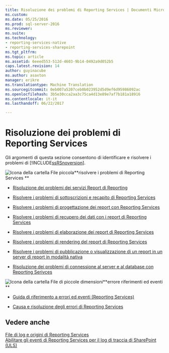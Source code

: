 ```yaml
---
title: Risoluzione dei problemi di Reporting Services | Documenti Microsoft
ms.custom: 
ms.date: 05/25/2016
ms.prod: sql-server-2016
ms.reviewer: 
ms.suite: 
ms.technology:
- reporting-services-native
- reporting-services-sharepoint
ms.tgt_pltfrm: 
ms.topic: article
ms.assetid: 6eeed553-512d-4603-9b14-0492a9d052b5
caps.latest.revision: 14
author: guyinacube
ms.author: asaxton
manager: erikre
ms.translationtype: Machine Translation
ms.sourcegitcommit: 0eb007a5207ceb0b023952d5d9ef6d95986092ac
ms.openlocfilehash: 3b5e30cca2aa3c75ca4d13e89e7af7b181a18916
ms.contentlocale: it-it
ms.lasthandoff: 06/22/2017

---
```

# <a name="troubleshoot-reporting-services"></a>Risoluzione dei problemi di Reporting Services
  Gli argomenti di questa sezione consentono di identificare e risolvere i problemi di [!INCLUDE[ssRSnoversion](../../includes/ssrsnoversion-md.md)].  

![Icona della cartella File piccola](../../reporting-services/troubleshooting/media/filefolder-small.png)**risolvere i problemi di Reporting Services   **  
+ [Risoluzione dei problemi dei servizi Report di Reporting](../../reporting-services/troubleshooting/troubleshoot-reporting-services-report-issues.md)    
+  [Risolvere i problemi di sottoscrizioni e recapito di Reporting Services](../../reporting-services/troubleshooting/troubleshoot-reporting-services-subscriptions-and-delivery.md)  

+  [Risolvere i problemi di progettazione dei report con Reporting Services](../../reporting-services/troubleshooting/troubleshoot-report-design-issues-with-reporting-services.md)  

+  [Risolvere i problemi di recupero dei dati con i report di Reporting Services](../../reporting-services/troubleshooting/troubleshoot-data-retrieval-issues-with-reporting-services-reports.md)  

+  [Risolvere i problemi di elaborazione dei report di Reporting Services](../../reporting-services/troubleshooting/troubleshoot-processing-of-reporting-services-reports.md)  

+  [Risolvere i problemi di rendering del report di Reporting Services](../../reporting-services/troubleshooting/troubleshoot-reporting-services-report-rendering-issues.md)  

+  [Risolvere i problemi di pubblicazione o visualizzazione di un report in un server di report in modalità nativa](../../reporting-services/troubleshooting/troubleshoot-publishing-or-viewing-a-report-on-a-native-mode-report-server.md)  

+  [Risoluzione dei problemi di connessione al server e al database con Reporting Serivces](https://msdn.microsoft.com/library/mt650905.aspx)  

 ![Icona della cartella File di piccole dimensioni](../../reporting-services/troubleshooting/media/filefolder-small.png)**errore riferimenti ed eventi   **  
 + [Guida di riferimento a errori ed eventi &#40;Reporting Services&#41;](../../reporting-services/troubleshooting/errors-and-events-reference-reporting-services.md)  

+  [Causa e risoluzione degli errori di Reporting Services](../../reporting-services/troubleshooting/cause-and-resolution-of-reporting-services-errors.md)  

## <a name="see-also"></a>Vedere anche  
 [File di log e origini di Reporting Services](../../reporting-services/report-server/reporting-services-log-files-and-sources.md)   
 [Abilitare gli eventi di Reporting Services per il log di traccia di SharePoint &#40;ULS&#41;](../../reporting-services/report-server/turn-on-reporting-services-events-for-the-sharepoint-trace-log-uls.md)  

